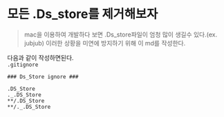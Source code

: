 # 모든 .Ds_store를 제거해보자
> mac을 이용하여 개발하다 보면 .Ds_store파일이 엄청 많이 생길수 있다.(ex. jubjub)
> 이러한 상황을 미연에 방지하기 위해 이 md를 작성한다.

다음과 같이 작성하면된다.  
`.gitignore`
```
### Ds_Store ignore ###

.DS_Store
._.DS_Store
**/.DS_Store
**/._.DS_Store
```
